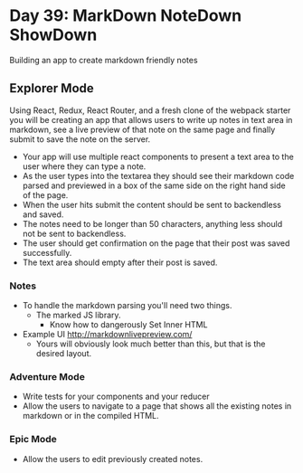 # Day 39: MarkDown NoteDown ShowDown
Building an app to create markdown friendly notes

## Explorer Mode

Using React, Redux, React Router, and a fresh clone of the webpack starter you will be creating an app that allows users to write up notes in text area in markdown, see a live preview of that note on the same page and finally submit to save the note on the server.

* Your app will use multiple react components to present a text area to the user where they can type a note.
* As the user types into the textarea they should see their markdown code parsed and previewed in a box of the same side on the right hand side of the page.
* When the user hits submit the content should be sent to backendless and saved.
* The notes need to be longer than 50 characters, anything less should not be sent to backendless.
* The user should get confirmation on the page that their post was saved successfully.
* The text area should empty after their post is saved.

### Notes

* To handle the markdown parsing you'll need two things.
    * The marked JS library.
      * Know how to dangerously Set Inner HTML
* Example UI http://markdownlivepreview.com/
    * Yours will obviously look much better than this, but that is the desired layout.

### Adventure Mode

* Write tests for your components and your reducer
* Allow the users to navigate to a page that shows all the existing notes in markdown or in the compiled HTML.

### Epic Mode

* Allow the users to edit previously created notes.
